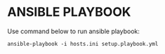 ANSIBLE PLAYBOOK
===

Use command below to run ansible playbook:

```commandline
ansible-playbook -i hosts.ini setup.playbook.yml
```
